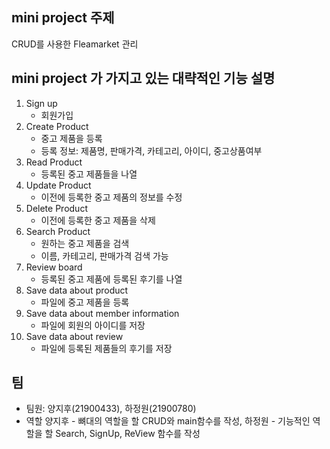 
## mini project 주제

CRUD를 사용한 Fleamarket 관리


## mini project 가 가지고 있는 대략적인 기능 설명

1. Sign up
    * 회원가입
2. Create Product
    * 중고 제품을 등록
    * 등록 정보: 제품명, 판매가격, 카테고리, 아이디, 중고상품여부
3. Read Product 
    * 등록된 중고 제품들을 나열
4. Update Product 
    * 이전에 등록한 중고 제품의 정보를 수정
5. Delete Product 
    * 이전에 등록한 중고 제품을 삭제
6. Search Product 
    * 원하는 중고 제품을 검색
    * 이름, 카테고리, 판매가격 검색 가능
7. Review board
    * 등록된 중고 제품에 등록된 후기를 나열
8. Save data about product  
    * 파일에 중고 제품을 등록
9. Save data about member information  
    * 파일에 회원의 아이디를 저장
10. Save data about review 
    * 파일에 등록된 제품들의 후기를 저장

## 팀
- 팀원: 양지후(21900433), 하정원(21900780)
- 역할 양지후 - 뼈대의 역할을 할 CRUD와 main함수를 작성, 하정원 - 기능적인 역할을 할 Search, SignUp, ReView 함수를 작성

